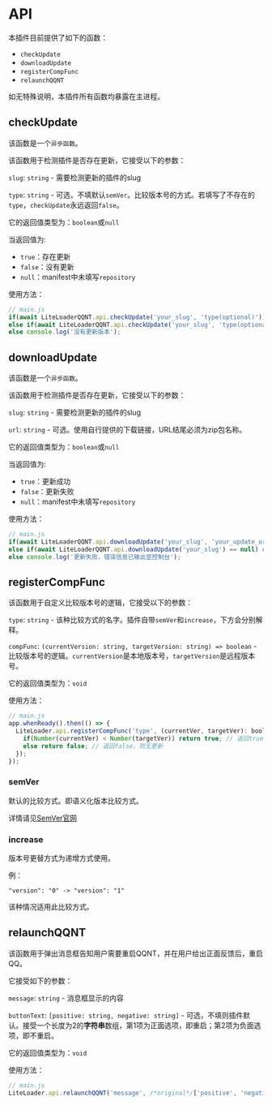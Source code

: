 # API

本插件目前提供了如下的函数：
- `checkUpdate`
- `downloadUpdate`
- `registerCompFunc`
- `relaunchQQNT`

如无特殊说明，本插件所有函数均暴露在主进程。

## checkUpdate

该函数是一个`异步函数`。

该函数用于检测插件是否存在更新，它接受以下的参数：

`slug`: `string` - 需要检测更新的插件的slug

`type`: `string` - 可选，不填默认`semVer`。比较版本号的方式。若填写了不存在的`type`，`checkUpdate`永远返回`false`。

它的返回值类型为：`boolean`或`null`

当返回值为:
- `true`：存在更新
- `false`：没有更新
- `null`：manifest中未填写`repository`

使用方法：
```js
// main.js
if(await LiteLoaderQQNT.api.checkUpdate('your_slug', 'type(optional)')) console.log('存在更新版本');
else if(await LiteLoaderQQNT.api.checkUpdate('your_slug', 'type(optional)') == null) console.log('manifest中未填写repository');
else console.log('没有更新版本');
```

## downloadUpdate

该函数是一个`异步函数`。

该函数用于检测插件是否存在更新，它接受以下的参数：

`slug`: `string` - 需要检测更新的插件的slug

`url`: `string` - 可选。使用自行提供的下载链接，URL结尾必须为zip包名称。

它的返回值类型为：`boolean`或`null`

当返回值为:
- `true`：更新成功
- `false`：更新失败
- `null`：manifest中未填写`repository`

使用方法：
```js
// main.js
if(await LiteLoaderQQNT.api.downloadUpdate('your_slug', 'your_update_url(optional)')) console.log('更新成功，重启QQ生效');
else if(await LiteLoaderQQNT.api.downloadUpdate('your_slug') == null) console.log('manifest中未填写repository');
else console.log('更新失败，错误信息已输出至控制台');
```

## registerCompFunc

该函数用于自定义比较版本号的逻辑，它接受以下的参数：

`type`: `string` - 该种比较方式的名字。插件自带`semVer`和`increase`，下方会分别解释。

`compFunc`: `(currentVersion: string, targetVersion: string) => boolean` - 比较版本号的逻辑。`currentVersion`是本地版本号，`targetVersion`是远程版本号。

它的返回值类型为：`void`

使用方法：
```js
// main.js
app.whenReady().then(() => {
  LiteLoader.api.registerCompFunc('type', (currentVer, targetVer): boolean => {
    if(Number(currentVer) < Number(targetVer)) return true; // 返回true，则为有更新
    else return false; // 返回false，则无更新
  });
});
```

### semVer

默认的比较方式。即语义化版本比较方式。

详情请见[SemVer官网](https://semver.org/lang/zh-CN/)

### increase

版本号更替方式为递增方式使用。

例：
```text
"version": "0" -> "version": "1"
```
该种情况适用此比较方式。

## relaunchQQNT

该函数用于弹出消息框告知用户需要重启QQNT，并在用户给出正面反馈后，重启QQ。

它接受如下的参数：

`message`: `string` - 消息框显示的内容

`buttonText`: `[positive: string, negative: string]` - 可选，不填则插件默认。接受一个长度为2的**字符串**数组，第1项为正面选项，即重启；第2项为负面选项，即不重启。

它的返回值类型为：`void`

使用方法：
```js
// main.js
LiteLoader.api.relaunchQQNT('message', /*original*/['positive', 'negative']);
```
